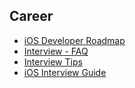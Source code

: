## Career

- [iOS Developer Roadmap](/Career/iOS-Developer-Roadmap/iOS-Developer-Roadmap.md)
- [Interview - FAQ](/Career/Interview-faq.md)
- [Interview Tips](/Career/InterviewTips.md)
- [iOS Interview Guide](/Career/iOS-Interview-Guide/Index.md)
